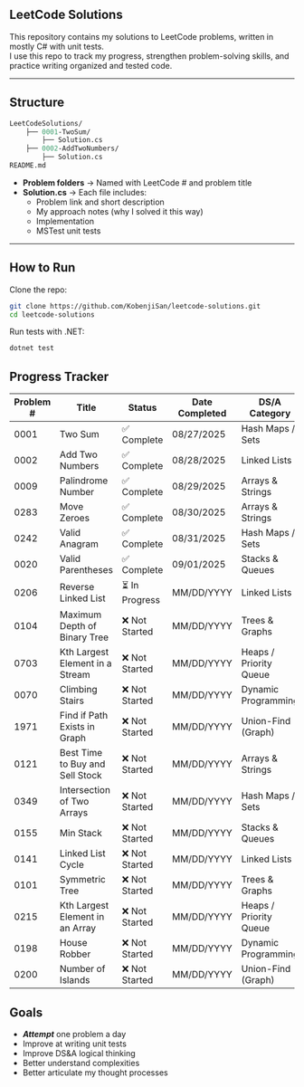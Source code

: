 ## **LeetCode Solutions**

This repository contains my solutions to LeetCode problems, written in mostly C# with unit tests.  
I use this repo to track my progress, strengthen problem-solving skills, and practice writing organized and tested code.

---
## Structure
```graphql
LeetCodeSolutions/
    ├── 0001-TwoSum/
        ├── Solution.cs
    ├── 0002-AddTwoNumbers/
        ├── Solution.cs
README.md
```

- **Problem folders** → Named with LeetCode # and problem title  
- **Solution.cs** → Each file includes:
  - Problem link and short description 
  - My approach notes (why I solved it this way)
  - Implementation
  - MSTest unit tests

---

## How to Run

Clone the repo:

```bash
git clone https://github.com/KobenjiSan/leetcode-solutions.git
cd leetcode-solutions
````

Run tests with .NET:

```bash
dotnet test
````

## Progress Tracker
| Problem # | Title | Status | Date Completed | DS/A Category |
|-----------| ------|--------|----------------|---------------|
| 0001 | Two Sum | ✅ Complete | 08/27/2025 | Hash Maps / Sets |
| 0002 | Add Two Numbers | ✅ Complete | 08/28/2025 | Linked Lists |
| 0009 | Palindrome Number | ✅ Complete | 08/29/2025 | Arrays & Strings |
| 0283 | Move Zeroes | ✅ Complete | 08/30/2025 | Arrays & Strings |
| 0242 | Valid Anagram | ✅ Complete | 08/31/2025 | Hash Maps / Sets |
| 0020 | Valid Parentheses | ✅ Complete | 09/01/2025 | Stacks & Queues |
| 0206 | Reverse Linked List | ⏳ In Progress | MM/DD/YYYY | Linked Lists |
| 0104 | Maximum Depth of Binary Tree | ❌ Not Started | MM/DD/YYYY | Trees & Graphs |
| 0703 | Kth Largest Element in a Stream | ❌ Not Started | MM/DD/YYYY | Heaps / Priority Queue |
| 0070 | Climbing Stairs | ❌ Not Started | MM/DD/YYYY | Dynamic Programming |
| 1971 | Find if Path Exists in Graph | ❌ Not Started | MM/DD/YYYY | Union-Find (Graph) |
| 0121 | Best Time to Buy and Sell Stock | ❌ Not Started | MM/DD/YYYY | Arrays & Strings |
| 0349 | Intersection of Two Arrays | ❌ Not Started | MM/DD/YYYY | Hash Maps / Sets |
| 0155 | Min Stack | ❌ Not Started | MM/DD/YYYY | Stacks & Queues |
| 0141 | Linked List Cycle | ❌ Not Started | MM/DD/YYYY | Linked Lists |
| 0101 | Symmetric Tree | ❌ Not Started | MM/DD/YYYY | Trees & Graphs |
| 0215 | Kth Largest Element in an Array | ❌ Not Started | MM/DD/YYYY | Heaps / Priority Queue |
| 0198 | House Robber | ❌ Not Started | MM/DD/YYYY | Dynamic Programming |
| 0200 | Number of Islands | ❌ Not Started | MM/DD/YYYY | Union-Find (Graph) |

## Goals
- ***Attempt*** one problem a day
- Improve at writing unit tests 
- Improve DS&A logical thinking
- Better understand complexities 
- Better articulate my thought processes 